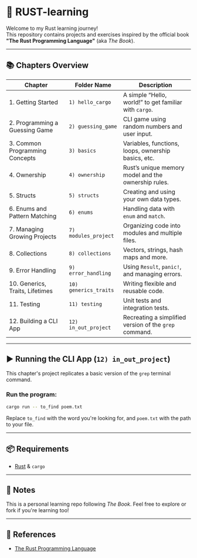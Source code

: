 # 📘 RUST-learning

Welcome to my Rust learning journey!  
This repository contains projects and exercises inspired by the official book **"The Rust Programming Language"** (aka *The Book*).

---

## 📚 Chapters Overview

| Chapter                          | Folder Name              | Description |
|----------------------------------|---------------------------|-------------|
| 1. Getting Started               | `1) hello_cargo`          | A simple “Hello, world!” to get familiar with `cargo`. |
| 2. Programming a Guessing Game  | `2) guessing_game`        | CLI game using random numbers and user input. |
| 3. Common Programming Concepts  | `3) basics`               | Variables, functions, loops, ownership basics, etc. |
| 4. Ownership                    | `4) ownership`            | Rust’s unique memory model and the ownership rules. |
| 5. Structs                      | `5) structs`              | Creating and using your own data types. |
| 6. Enums and Pattern Matching   | `6) enums`                | Handling data with `enum` and `match`. |
| 7. Managing Growing Projects    | `7) modules_project`      | Organizing code into modules and multiple files. |
| 8. Collections                  | `8) collections`          | Vectors, strings, hash maps and more. |
| 9. Error Handling               | `9) error_handling`       | Using `Result`, `panic!`, and managing errors. |
| 10. Generics, Traits, Lifetimes | `10) generics_traits`     | Writing flexible and reusable code. |
| 11. Testing                     | `11) testing`             | Unit tests and integration tests. |
| 12. Building a CLI App          | `12) in_out_project`      | Recreating a simplified version of the `grep` command. |

---

## ▶️ Running the CLI App (`12) in_out_project`)

This chapter's project replicates a basic version of the `grep` terminal command.

### Run the program:

```bash
cargo run -- to_find poem.txt
```

Replace `to_find` with the word you're looking for, and `poem.txt` with the path to your file.

---

## 📦 Requirements

- [Rust](https://www.rust-lang.org/tools/install) & `cargo`

---

## 🧠 Notes

This is a personal learning repo following *The Book*. Feel free to explore or fork if you're learning too!

---

## 📖 References

- [The Rust Programming Language](https://doc.rust-lang.org/book/)